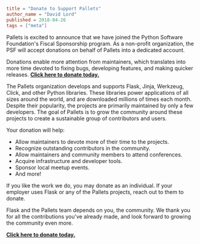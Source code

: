 ~~~~toml
title = "Donate to Support Pallets"
author_name = "David Lord"
published = 2018-04-26
tags = ["meta"]
~~~~

Pallets is excited to announce that we have joined the Python Software
Foundation's Fiscal Sponsorship program. As a non-profit organization,
the PSF will accept donations on behalf of Pallets into a dedicated
account.

Donations enable more attention from maintainers, which translates into
more time devoted to fixing bugs, developing features, and making
quicker releases. [**Click here to donate today.**][donate]

The Pallets organization develops and supports Flask, Jinja, Werkzeug,
Click, and other Python libraries. These libraries power applications of
all sizes around the world, and are downloaded millions of times each
month. Despite their popularity, the projects are primarily maintained
by only a few developers. The goal of Pallets is to grow the community
around these projects to create a sustainable group of contributors and
users.

Your donation will help:

* Allow maintainers to devote more of their time to the projects.
* Recognize outstanding contributors in the community.
* Allow maintainers and community members to attend conferences.
* Acquire infrastructure and developer tools.
* Sponsor local meetup events.
* And more!

If you like the work we do, you may donate as an
individual. If your employer uses Flask or any of the Pallets projects,
reach out to them to donate.

Flask and the Pallets team depends on you, the community. We thank you
for all the contributions you've already made, and look forward to
growing the community even more.

[**Click here to donate today.**][donate]

[donate]: ../donate.md
